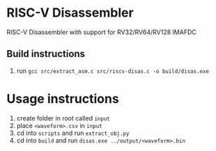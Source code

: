 # RISC-V Disassembler

RISC-V Disassembler with support for RV32/RV64/RV128 IMAFDC

## Build instructions

1. run ```gcc src/extract_asm.c src/riscv-disas.c -o build/disas.exe```

# Usage instructions

1. create folder in root called ```input```
2. place ```<waveform>.csv``` in ```input```
3. cd into ```scripts``` and run ```extract_obj.py```
4. cd into ```build``` and run ```disas.exe ../output/<waveform>.bin```